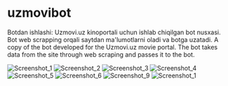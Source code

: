 # uzmovibot

Botdan ishlashi: Uzmovi.uz kinoportali uchun ishlab chiqilgan bot nusxasi. Bot web scrapping orqali saytdan ma'lumotlarni oladi va botga uzatadi.
A copy of the bot developed for the Uzmovi.uz movie portal. The bot takes data from the site through web scraping and passes it to the bot.



![Screenshot_1](https://user-images.githubusercontent.com/99737165/230449653-d7aaa3a1-a268-43ad-80ec-2603c20adce1.png)
![Screenshot_2](https://user-images.githubusercontent.com/99737165/230449707-de666441-ac8c-4322-96d6-410f705df055.png)
![Screenshot_3](https://user-images.githubusercontent.com/99737165/230449728-60561f57-d563-450f-b6f5-c00240a8e7b4.png)
![Screenshot_4](https://user-images.githubusercontent.com/99737165/230449731-5097c3fd-03d9-45d2-808c-3c7df9c6e8c8.png)
![Screenshot_5](https://user-images.githubusercontent.com/99737165/230449738-e383db04-2498-474a-a8bb-735d0d9d042c.png)
![Screenshot_6](https://user-images.githubusercontent.com/99737165/230449760-8aa4d65e-0cf4-43f8-aac1-db276df5dbf1.png)
![Screenshot_9](https://user-images.githubusercontent.com/99737165/230449803-42ff68a0-1ea7-4bc1-baa7-7c68ef5e1282.png)
![Screenshot_1](https://user-images.githubusercontent.com/99737165/230449851-c95395b8-daa5-4d7c-b5fe-a400cfa588ae.png)
